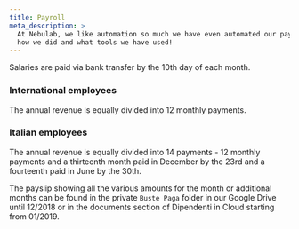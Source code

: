 ```yaml
---
title: Payroll
meta_description: >
  At Nebulab, we like automation so much we have even automated our payroll process. Read on to find
  how we did and what tools we have used!
---
```


Salaries are paid via bank transfer by the 10th day of each month.

### International employees

The annual revenue is equally divided into 12 monthly payments.

### Italian employees

The annual revenue is equally divided into 14 payments - 12 monthly payments and a thirteenth month
paid in December by the 23rd and a fourteenth paid in June by the 30th.

The payslip showing all the various amounts for the month or additional months can be found in the
private `Buste Paga` folder in our Google Drive until 12/2018 or in the documents section of
Dipendenti in Cloud starting from 01/2019.
